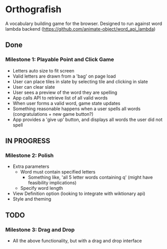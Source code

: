 # Orthografish

A vocabulary building game for the browser. Designed to run against word lambda backend (https://github.com/animate-object/word_api_lambda)



## Done

### Milestone 1: Playable Point and Click Game

- Letters auto size to fit screen
- Valid letters are drawn from a 'bag' on page load
- User can place tiles in slate by selecting tile and clicking in slate
- User can clear slate
- User sees a preview of the word they are spelling
- App calls API to retrieve list of all valid words
- When user forms a valid word, game state updates
- Something reasonable happens when a user spells all words (congratulations + new game button?)
- App provides a 'give up' button, and displays all words the user did not spell



## IN PROGRESS


### Milestone 2: Polish

- Extra parameters
  - Word must contain specified letters
    - Something like, 'all 5 letter words containing q' (might have feasibility implications)
  - Specify word length
- View Definition option (looking to integrate with wiktionary api)
- Style and theming


## TODO

### Milestone 3: Drag and Drop
- All the above functionality, but with a drag and drop interface
